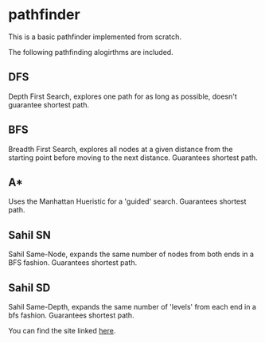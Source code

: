 # pathfinder
This is a basic pathfinder implemented from scratch.

The following pathfinding alogirthms are included.
## DFS
Depth First Search, explores one path for as long as possible, doesn't guarantee shortest path.
## BFS
Breadth First Search, explores all nodes at a given distance from the starting point before moving to the next distance. Guarantees shortest path.
## A*
Uses the Manhattan Hueristic for a 'guided' search. Guarantees shortest path.
## Sahil SN
Sahil Same-Node, expands the same number of nodes from both ends in a BFS fashion. Guarantees shortest path.
## Sahil SD
Sahil Same-Depth, expands the same number of 'levels' from each end in a bfs fashion. Guarantees shortest path.

You can find the site linked [here](https://sahils-pathfinding-visualiser.herokuapp.com/).
